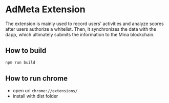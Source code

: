 # AdMeta Extension

The extension is mainly used to record users' activities and analyze scores after users authorize a whitelist. Then, it synchronizes the data with the dapp, which ultimately submits the information to the Mina blockchain.

## How to build

```sh
npm run build
```

## How to run chrome

- open url `chrome://extensions/`
- install with dist folder

